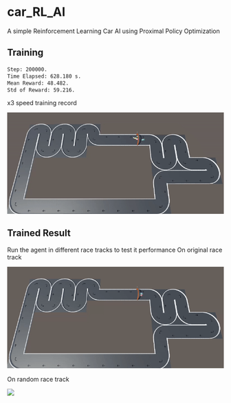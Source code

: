 # car_RL_AI
A simple Reinforcement Learning Car AI using Proximal Policy Optimization

## Training
```
Step: 200000.
Time Elapsed: 628.180 s. 
Mean Reward: 48.482. 
Std of Reward: 59.216.
```
x3 speed training record 

![](images/training_r1.gif)

## Trained Result 
Run the agent in different race tracks to test it performance 
On original race track

![](images/train_result_final1.gif)

On random race track

![](images/train_result_final2.gif)
